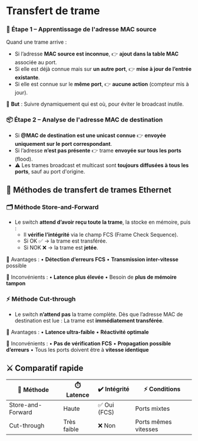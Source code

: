 # Transfert de trame

### **🧠 Étape 1 – Apprentissage de l'adresse MAC source**

Quand une trame arrive :

- Si l’adresse **MAC source est inconnue**, 👉 **ajout dans la table MAC** associée au port.
- Si elle est déjà connue mais sur **un autre port**, 👉 **mise à jour de l’entrée existante**.
- Si elle est connue sur le **même port**, 👉 **aucune action** (compteur mis à jour).

🔁 **But** : Suivre dynamiquement qui est où, pour éviter le broadcast inutile.



### **📦 Étape 2 – Analyse de l'adresse MAC de destination**

- Si **@MAC de destination est une unicast connue** 👉 **envoyée uniquement sur le port correspondant**.
- Si l’adresse **n’est pas présente** 👉 trame **envoyée sur tous les ports** (flood).
- ⚠️ Les trames broadcast et multicast sont **toujours diffusées à tous les ports**, sauf au port d'origine.



## **🚀 Méthodes de transfert de trames Ethernet**

### **🗂️ Méthode Store-and-Forward**

- Le switch **attend d’avoir reçu toute la trame**, la stocke en mémoire, puis :
  - Il **vérifie l’intégrité** via le champ FCS (Frame Check Sequence).
  - Si OK ✅ → la trame est transférée.
  - Si NOK ❌ → la trame est **jetée**.

📌 Avantages : • **Détection d’erreurs FCS** • **Transmission inter-vitesse** possible

📌 Inconvénients : • **Latence plus élevée** • Besoin de **plus de mémoire tampon**



### **⚡ Méthode Cut-through**

- Le switch **n’attend pas** la trame complète. Dès que l’adresse MAC de destination est lue : La trame est **immédiatement transférée**.

📌 Avantages : • **Latence ultra-faible** • **Réactivité optimale**

📌 Inconvénients : • **Pas de vérification FCS** • **Propagation possible d’erreurs** • Tous les ports doivent être à **vitesse identique**



## **⚔️ Comparatif rapide**

| **🧪 Méthode**    | **⏱️ Latence** | **✔️ Intégrité** | **⚡ Conditions**    |
|-------------------|----------------|------------------|----------------------|
| Store-and-Forward | Haute          | ✅ Oui (FCS)     | Ports mixtes         |
| Cut-through       | Très faible    | ❌ Non           | Ports mêmes vitesses |



